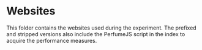 # Websites

This folder contains the websites used during the experiment. The prefixed and stripped versions also include the PerfumeJS script in the index to acquire the performance measures.